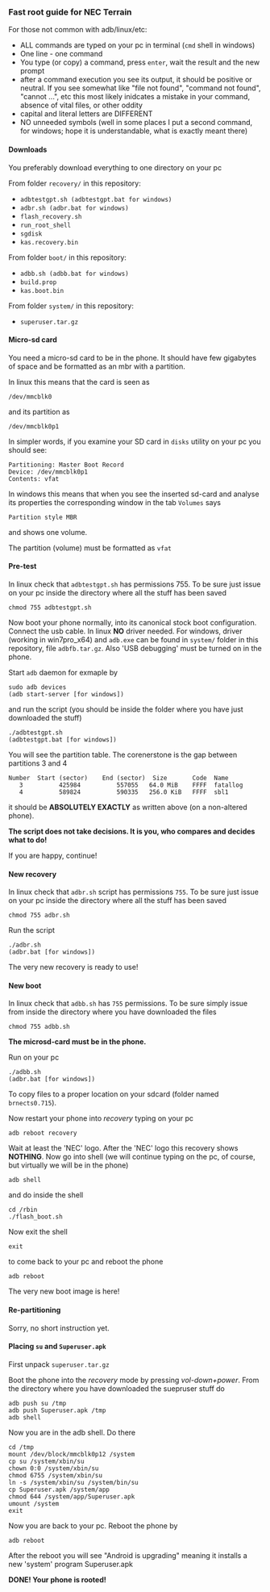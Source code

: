 ### Fast root guide for NEC Terrain

For those not common with adb/linux/etc:
* ALL commands are typed on your pc in terminal (`cmd` shell in windows)
* One line - one command
* You type (or copy) a command, press `enter`, wait the result and the new prompt
* after a command execution you see its output, it should be positive or neutral. If you see somewhat like "file not found", "command not found", "cannot ...", etc this most likely inidcates a mistake in your command, absence of vital files, or other oddity
* capital and literal letters are DIFFERENT
* NO unneeded symbols (well in some places I put a second command, for windows; hope it is understandable, what is exactly meant there)

#### Downloads

You preferably download everything to one directory on your pc

From folder `recovery/` in this repository:
* `adbtestgpt.sh (adbtestgpt.bat for windows)`
* `adbr.sh (adbr.bat for windows)`
* `flash_recovery.sh`
* `run_root_shell`
* `sgdisk`
* `kas.recovery.bin`

From folder `boot/` in this repository:

* `adbb.sh (adbb.bat for windows)`
* `build.prop`
* `kas.boot.bin`

From folder `system/` in this repository:

* `superuser.tar.gz`

#### Micro-sd card

You need a micro-sd card to be in the phone. It should have few gigabytes of space and be formatted as an mbr with a partition.

In linux this means that the card is seen as
```
/dev/mmcblk0
```
and its partition as
```
/dev/mmcblk0p1
```
In simpler words, if you examine your SD card in `disks` utility on your pc you should see:
```
Partitioning: Master Boot Record
Device: /dev/mmcblk0p1
Contents: vfat
```

In windows this means that when you see the inserted sd-card and analyse its properties the corresponding window in the tab `Volumes` says
```
Partition style MBR
```
and shows one volume.

The partition (volume) must be formatted as `vfat`

#### Pre-test

In linux check that `adbtestgpt.sh` has permissions 755. To be sure just issue on your pc inside the directory
where all the stuff has been saved
```
chmod 755 adbtestgpt.sh
```
Now boot your phone normally, into its canonical stock boot configuration. Connect the usb cable. In linux **NO** driver needed. For windows, driver (working in win7pro_x64) and `adb.exe` can be found in `system/` folder in this repository, file `adbfb.tar.gz`.
Also 'USB debugging' must be turned on in the phone.

Start `adb` daemon for exmaple by
```
sudo adb devices
(adb start-server [for windows])
```
and run the script (you should be inside the folder where you have just downloaded the stuff)
```
./adbtestgpt.sh
(adbtestgpt.bat [for windows])
```
You will see the partition table. The corenerstone is the gap between partitions 3 and 4
```
Number  Start (sector)    End (sector)  Size       Code  Name
   3          425984          557055   64.0 MiB    FFFF  fatallog
   4          589824          590335   256.0 KiB   FFFF  sbl1
```
it should be **ABSOLUTELY EXACTLY** as written above (on a non-altered phone).

**The script does not take decisions. It is you, who compares and decides what to do!**

If you are happy, continue!

#### New recovery

In linux check that `adbr.sh` script has permissions `755`. To be sure just issue on your pc inside the directory where all the stuff has been saved
```
chmod 755 adbr.sh
```
Run the script
```
./adbr.sh
(adbr.bat [for windows])
```
The very new recovery is ready to use!

#### New boot

In linux check that `adbb.sh` has `755` permissions. To be sure simply issue from inside the directory where you have downloaded the files
```
chmod 755 adbb.sh
```
**The microsd-card must be __in__ the phone.**

Run on your pc
```
./adbb.sh
(adbr.bat [for windows])
```
To copy files to a proper location on your sdcard (folder named `brnects0.715`).

Now restart your phone into *recovery* typing on your pc
```
adb reboot recovery
```
Wait at least the 'NEC' logo. After the 'NEC' logo this recovery shows **NOTHING**. Now go into shell (we will continue typing on the pc, of course, but virtually we will be in the phone)
```
adb shell
```
and do inside the shell
```
cd /rbin
./flash_boot.sh
```
Now exit the shell
```
exit
```
to come back to your pc and reboot the phone
```
adb reboot
```
The very new boot image is here!

#### Re-partitioning

Sorry, no short instruction yet.

#### Placing `su` and `Superuser.apk`

First unpack `superuser.tar.gz`

Boot the phone into the *recovery* mode by pressing *vol-down+power*. From the directory where you have downloaded the suepruser stuff do
```
adb push su /tmp
adb push Superuser.apk /tmp
adb shell
```
Now you are in the adb shell. Do there
```
cd /tmp
mount /dev/block/mmcblk0p12 /system
cp su /system/xbin/su
chown 0:0 /system/xbin/su
chmod 6755 /system/xbin/su
ln -s /system/xbin/su /system/bin/su
cp Superuser.apk /system/app
chmod 644 /system/app/Superuser.apk
umount /system
exit
```
Now you are back to your pc. Reboot the phone by
```
adb reboot
```
After the reboot you will see "Android is upgrading" meaning it installs a new 'system' program Superuser.apk

**DONE! Your phone is rooted!**

